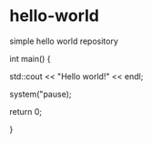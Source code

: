 # hello-world
simple hello world repository


int main() {

  std::cout << "Hello world!" << endl;
  
  system("pause);
  
  return 0;
  
}
